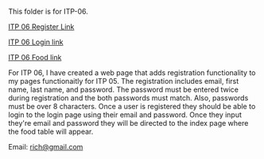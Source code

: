 This folder is for ITP-06.

[ITP 06 Register Link](https://cgi.luddy.indiana.edu/~bomurphy/capstone-individual/bomurphy/itp-06/index.html)

[ITP 06 Login link](https://cgi.luddy.indiana.edu/~bomurphy/capstone-individual/bomurphy/itp-06/index.html)

[ITP 06 Food link](https://cgi.luddy.indiana.edu/~bomurphy/capstone-individual/bomurphy/itp-06/login.php)

For ITP 06, I have created a web page that adds registration functionality to my pages functionaitly for ITP 05. The registration includes email, first name, last name, and password. The password must be entered twice during registration and the both passwords must match. Also, passwords must be over 8 characters. Once a user is registered they should be able to login to the login page using their email and password. Once they input they're email and password they will be directed to the index page where the food table will appear. 

Email: rich@gmail.com